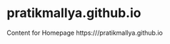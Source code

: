 pratikmallya.github.io
======================

Content for Homepage https:///pratikmallya.github.io
